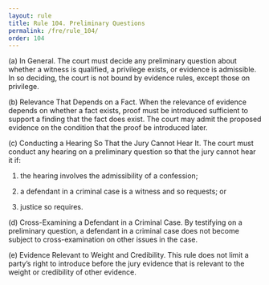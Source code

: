 ```yaml
---
layout: rule
title: Rule 104. Preliminary Questions
permalink: /fre/rule_104/
order: 104
---
```


(a) In General. The court must decide any preliminary question about whether a witness is qualified, a privilege exists, or evidence is admissible. In so deciding, the court is not bound by evidence rules, except those on privilege.


(b) Relevance That Depends on a Fact. When the relevance of evidence depends on whether a fact exists, proof must be introduced sufficient to support a finding that the fact does exist. The court may admit the proposed evidence on the condition that the proof be introduced later.


(c) Conducting a Hearing So That the Jury Cannot Hear It. The court must conduct any hearing on a preliminary question so that the jury cannot hear it if:


1. the hearing involves the admissibility of a confession;


2. a defendant in a criminal case is a witness and so requests; or


3. justice so requires.


(d) Cross-Examining a Defendant in a Criminal Case. By testifying on a preliminary question, a defendant in a criminal case does not become subject to cross-examination on other issues in the case.


(e) Evidence Relevant to Weight and Credibility. This rule does not limit a party’s right to introduce before the jury evidence that is relevant to the weight or credibility of other evidence.

